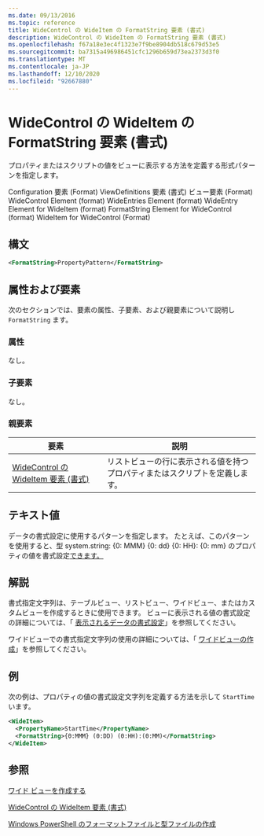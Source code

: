 ```yaml
---
ms.date: 09/13/2016
ms.topic: reference
title: WideControl の WideItem の FormatString 要素 (書式)
description: WideControl の WideItem の FormatString 要素 (書式)
ms.openlocfilehash: f67a18e3ec4f1323e7f9be8904db518c679d53e5
ms.sourcegitcommit: ba7315a496986451cfc1296b659d73ea2373d3f0
ms.translationtype: MT
ms.contentlocale: ja-JP
ms.lasthandoff: 12/10/2020
ms.locfileid: "92667880"
---
```

# <a name="formatstring-element-for-wideitem-for-widecontrol-format"></a>WideControl の WideItem の FormatString 要素 (書式)

プロパティまたはスクリプトの値をビューに表示する方法を定義する形式パターンを指定します。

Configuration 要素 (Format) ViewDefinitions 要素 (書式) ビュー要素 (Format) WideControl Element (format) WideEntries Element (format) WideEntry Element for WideItem (format) FormatString Element for WideControl (format) WideItem for WideControl (Format)

## <a name="syntax"></a>構文

```xml
<FormatString>PropertyPattern</FormatString>
```

## <a name="attributes-and-elements"></a>属性および要素

次のセクションでは、要素の属性、子要素、および親要素について説明し `FormatString` ます。

### <a name="attributes"></a>属性

なし。

### <a name="child-elements"></a>子要素

なし。

### <a name="parent-elements"></a>親要素

|要素|説明|
|-------------|-----------------|
|[WideControl の WideItem 要素 (書式)](./wideitem-element-for-widecontrol-format.md)|リストビューの行に表示される値を持つプロパティまたはスクリプトを定義します。|

## <a name="text-value"></a>テキスト値

データの書式設定に使用するパターンを指定します。 たとえば、このパターンを使用すると、型 system.string: {0: MMM} {0: dd} {0: HH}: {0: mm} のプロパティの値を書式設定[できます。](/dotnet/api/System.TimeSpan)

## <a name="remarks"></a>解説

書式指定文字列は、テーブルビュー、リストビュー、ワイドビュー、またはカスタムビューを作成するときに使用できます。 ビューに表示される値の書式設定の詳細については、「 [表示されるデータの書式設定](./formatting-displayed-data.md)」を参照してください。

ワイドビューでの書式指定文字列の使用の詳細については、「 [ワイドビューの作成](./creating-a-wide-view.md)」を参照してください。

## <a name="example"></a>例

次の例は、プロパティの値の書式設定文字列を定義する方法を示して `StartTime` います。

```xml
<WideItem>
  <PropertyName>StartTime</PropertyName>
  <FormatString>{0:MMM} (0:DD) (0:HH):(0:MM)</FormatString>
</WideItem>
```

## <a name="see-also"></a>参照

[ワイド ビューを作成する](./creating-a-wide-view.md)

[WideControl の WideItem 要素 (書式)](./wideitem-element-for-widecontrol-format.md)

[Windows PowerShell のフォーマットファイルと型ファイルの作成](./writing-a-powershell-formatting-file.md)
